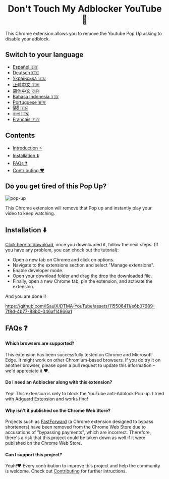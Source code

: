 <h1 align='center'>Don't Touch My Adblocker YouTube 🚫</h1>

This Chrome extension allows you to remove the Youtube Pop Up asking to disable your adblock.

## Switch to your language

- [Español 🇪🇸](/languages/README_es.md)
- [Deutsch 🇩🇪](/languages/README_de.md)
- [Українська 🇺🇦](/languages/README_uk.md)
- [正體中文 🇹🇼](/languages/README_zh-TW.md)
- [简体中文 🇨🇳](/languages/README_zh-cn.md)
- [Bahasa Indonesia 🇮🇩](/languages/README_id.md)
- [Portuguese 🇧🇷](/languages/README_ptbr.md)
- [हिंदी 🇮🇳](/languages/README_hindi.md)
- [বাংলা 🇮🇳](/languages/README_bengali.md)
- [Français 🇫🇷](/languages/README_fr.md)

## Contents

- [Introduction ⭐](#do-you-get-tired-of-this-pop-up)
- [Installation ⬇️](#installation-%EF%B8%8F)
- [FAQs ❓](#faqs-)
- [Contributing ❤️](/CONTRIBUTING.md)

## Do you get tired of this Pop Up?

![pop-up](/images/popUp.png)

This Chrome extension will remove that Pop up and instantly play your video to keep watching.

## Installation ⬇️

[Click here to download](https://github.com/iSaulX/DTMA-YouTube/releases/download/v1.2/source.v1.2.zip), once you downloaded it, follow the next steps. (If you have any problem, you can check out the tutorial):

- Open a new tab on Chrome and click on options.
- Navigate to the extensions section and select "Manage extensions".
- Enable developer mode.
- Open your download folder and drag the drop the downloaded file.
- Finally, open a new Chrome tab, pin the extension, and activate the extension.

And you are done !!

https://github.com/iSaulX/DTMA-YouTube/assets/115506411/e6b07689-7f8d-4b77-88b0-046af14866a1

## FAQs ❓

#### Which browsers are supported?

This extension has been successfully tested on Chrome and Microsoft Edge. It might work on other Chromium-based browsers. If you do try it on another browser, please open a pull request to update this information – we'd appreciate it ❤️.

#### Do I need an Adblocker along with this extension?

Yep! This extension is only to block the YouTube anti-Adblock Pop up. I tried with [Adguard Extension](https://adguard.com/es/welcome.html) and works fine!

#### Why isn't it published on the Chrome Web Store?

Projects such as [FastForward](https://github.com/FastForwardTeam/FastForward) (a Chrome extension designed to bypass shorteners) have been removed from the Chrome Web Store due to accusations of "bypassing payments", which are incorrect. Therefore, there's a risk that this project could be taken down as well if it were published on the Chrome Web Store.

#### Can I support this project?

Yeah!❤️ Every contribution to improve this project and help the community is welcome. Check out [Contributing](/CONTRIBUTING.md) for further intructions.

